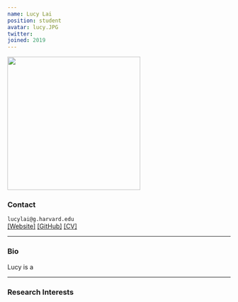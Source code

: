 ```yaml
---
name: Lucy Lai
position: student
avatar: lucy.JPG
twitter:
joined: 2019
---
```


<img width="300" src="{{site.baseurl}}/images/people/{{page.avatar}}" data-action="zoom">

### Contact

<i class="fa fa-envelope-o"></i>  `lucylai@g.harvard.edu`<br>
<i class="fa fa-external-link"></i>
[[Website]](https://lucy-lai.com)
[[GitHub]](https://github.com/lucylai96/)
[[CV]](http://lucy-lai.com/lai_cv.pdf)

<hr>

### Bio

Lucy is a

<hr>

### Research Interests

